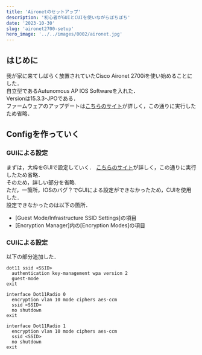 ```yaml
---
title: 'Aironetのセットアップ'
description: '初心者がGUIとCUIを使いながらぼちぼち'
date: '2023-10-30'
slug: 'aironet2700-setup'
hero_image: '../../images/0002/aironet.jpg'
---
```


## はじめに
我が家に来てしばらく放置されていたCisco Aironet 2700iを使い始めることにした．  
自立型であるAutunomous AP IOS Softwareを入れた．  
Versionは15.3.3-JPOである．  
ファームウェアのアップデートは[こちらのサイト](https://maeda577.github.io/2021/07/31/2600i.html)が詳しく，この通りに実行したため省略．  

## Configを作っていく
### GUIによる設定
まずは，大枠をGUIで設定していく．
[こちらのサイト](https://zazameta.net/archives/4279)が詳しく，この通りに実行したため省略．  
そのため，詳しい部分を省略.  
ただ，一箇所，IOSのバグ？でGUIによる設定ができなかったため，CUIを使用した．  
設定できなかったのは以下の箇所．  
- [Guest Mode/Infrastructure SSID Settings]の項目
- [Encryption Manager]内の[Encryption Modes]の項目

### CUIによる設定
以下の部分追加した．
```
dot11 ssid <SSID>
  authentication key-management wpa version 2
  guest-mode
exit

interface Dot11Radio 0
  encryption vlan 10 mode ciphers aes-ccm
  ssid <SSID>
  no shutdown
exit

interface Dot11Radio 1
  encryption vlan 10 mode ciphers aes-ccm
  ssid <SSID>
  no shutdown
exit
```
